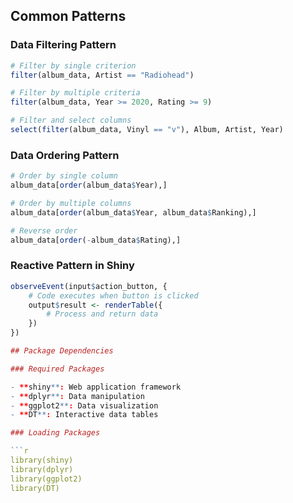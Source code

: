 ## Common Patterns<!-- {docsify-ignore} -->

### Data Filtering Pattern

```r
# Filter by single criterion
filter(album_data, Artist == "Radiohead")

# Filter by multiple criteria
filter(album_data, Year >= 2020, Rating >= 9)

# Filter and select columns
select(filter(album_data, Vinyl == "v"), Album, Artist, Year)
```

### Data Ordering Pattern

```r
# Order by single column
album_data[order(album_data$Year),]

# Order by multiple columns
album_data[order(album_data$Year, album_data$Ranking),]

# Reverse order
album_data[order(-album_data$Rating),]
```

### Reactive Pattern in Shiny

````r
observeEvent(input$action_button, {
    # Code executes when button is clicked
    output$result <- renderTable({
        # Process and return data
    })
})

## Package Dependencies

### Required Packages

- **shiny**: Web application framework
- **dplyr**: Data manipulation
- **ggplot2**: Data visualization
- **DT**: Interactive data tables

### Loading Packages

```r
library(shiny)
library(dplyr)
library(ggplot2)
library(DT)
````
